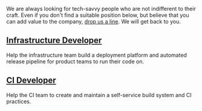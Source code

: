 We are always looking for tech-savvy people who are not indifferent to their craft. Even if you don't find a suitable position below, but believe that you can add value to the company, [drop us a line](mailto:knazarov@parallels.com). We will get back to you.

## [Infrastructure Developer](infrastructure_developer.md) ##

Help the infrastructure team build a deployment platform and automated release pipeline for product teams to run their code on.

## [CI Developer](ci_developer.md) ##

Help the CI team to create and maintain a self-service build system and CI practices.
